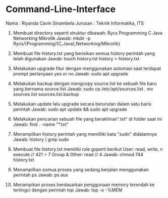 # Command-Line-Interface
Nama : Riyanda Cavin Sinambela
Jurusan : Teknik Informatika, ITS

1. Membuat directory seperti struktur dibawah:
Rycs
   Programming
       C
       Java
   Networking
        Mikrotik
Jawab: mkdir -p Rycs/{Programming/{C,Java},Networking/Mikrotik}

2. Membuat file history.txt yang berisikan semua history perintah yang telah digunakan
Jawab: touch history.txt
history > history.txt

3. Melakukan upgrade fitur dengan menggunakan automasi saat terdapat prompt pertanyaan
yes or no
Jawab: sudo apt upgrade

4. Melakukan backup dengan mengcopy source.list ke sebuah file baru yang bernama source.list
Jawab: sudo cp /etc/apt/sources.list .
mv sources.list sources.list.backup

5. Melakukan update lalu upgrade secara berurutan dalam satu baris perintah
Jawab: sudo apt update && sudo apt upgrade

6. Melakukan pencarian sebuah file yang berakhiran".txt" di folder saat ini
Jawab: find . -name "*.txt" 

7. Menampilkan history perintah yang memilliki kata "sudo" didalamnya
Jawab: history | grep sudo

8. Membuat file history.txt memiliki role goperti berikut
User: read, write, n execute // 421 = 7
Group & Other: read // 4
Jawab: chmod 744 history.txt

9. Menampilkan somua proses yang sedang berjalan menggunakan perintah ps
Jawab: ps aux

10. Menampikan proses berdasarkan penggunaan memory terendah ke tertingci dengan
perintah top
Jawab: top -o -%MEM
